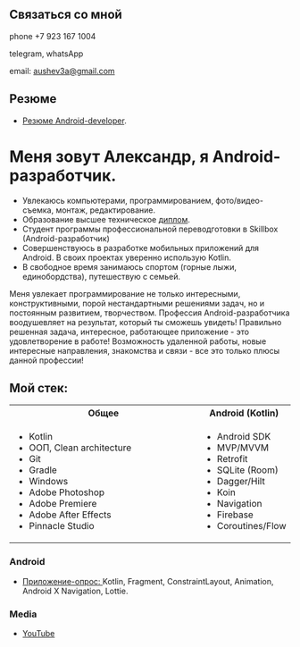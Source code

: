 ## Связаться со мной

phone
+7 923 167 1004
<!-- (./editable/icons/phone.jpg) -->
telegram, whatsApp
<!-- (./editable/icons/telegramm.jpg) -->

email: aushev3a@gmail.com 
<!-- (./editable/icons/email.jpg) -->


## Резюме
- [Резюме Android-developer](https://docs.google.com/document/d/1r1-9zjzHgyxHQE_gW-5rBn_n13a-2AxThhxWK1vqlu0/edit?usp=share_link).

# Меня зовут Александр, я Android-разработчик.
<!-- (./diplom/.pdf) -->
- Увлекаюсь компьютерами, программированием, фото/видео- съемка, монтаж, редактирование.
- Образование высшее техническое [диплом](https://drive.google.com/file/d/1uPK1Zlw1QBgCMeVRrrVVQ49MxBR5muLd/view?usp=share_link).
- Студент программы профессиональной переводготовки в Skillbox (Android-разработчик)
- Совершенствуюсь  в разработке мобильных приложений для Android. В своих проектах уверенно использую  Kotlin.
- В свободное время занимаюсь спортом (горные лыжи, единобордства), путешествую с семьей.

Меня увлекает программирование не только интересными, конструктивными, порой нестандартными решениями задач, но и постоянным развитием, творчеством. Профессия Android-разработчика воодушевляет на результат, который ты сможешь увидеть! Правильно решенная задача, интересное, работающее приложение - это  удовлетворение в работе! Возможность удаленной работы, новые интересные направления, знакомства и связи - все это только плюсы данной профессии!

## Мой стек:
<table>
  <tr>
    <th>Общее</th>
    <th>Android (Kotlin)</th>
    
  </tr>
  <tr>
    <td width=100%>
      <ul>
        <li>Kotlin</li>
        <li>ООП, Clean architecture</li>
        <li>Git</li>
        <li>Gradle</li>
        <li>Windows</li>
        <li>Adobe Photoshop</li>
        <li>Adobe Premiere</li>
        <li>Adobe After Effects</li>
        <li>Pinnacle Studio</li>
<!--       </ul>
    </td>
    <td>
      <ul> -->
<!--         <li></li> -->
<!--         <li></li>
        <li></li> -->
<!--         <li></li> -->
<!--         <li></li>
        <li></li> -->
      </ul>
    </td>
    <td>
      <ul>
        <li>Android SDK</li>
        <li>MVP/MVVM</li>
        <li>Retrofit</li>
        <li>SQLite (Room)</li>
        <li>Dagger/Hilt</li>
        <li>Koin</li>
        <li>Navigation</li>
        <li>Firebase</li>
        <li>Coroutines/Flow</li>
      </ul>
    </td>
  </tr>
</table>

### Android
- [Приложение-опрос: ](https://github.com/AlexAAushev/quiz_application.git)
Kotlin, Fragment, ConstraintLayout, Animation, Android X Navigation, Lottie.

### Media
- [YouTube](https://www.youtube.com/@studio3AAA/featured) 
